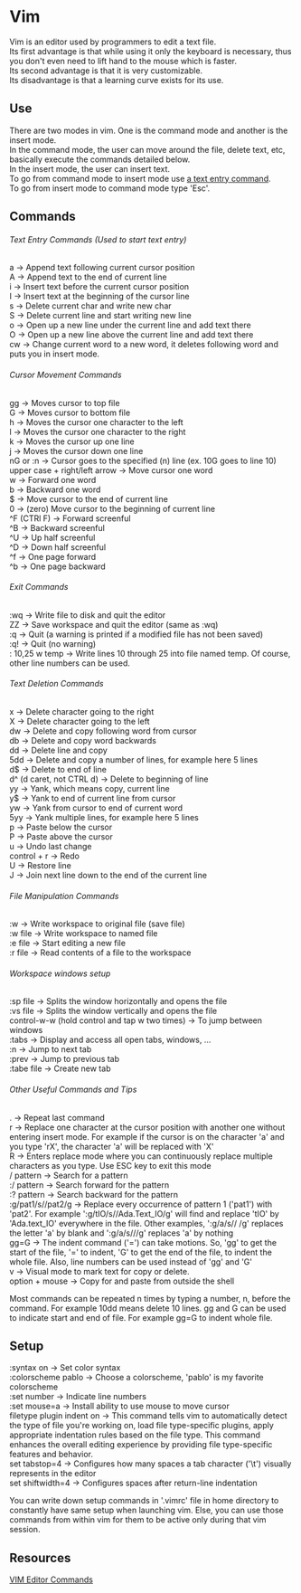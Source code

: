 # Vim

Vim is an editor used by programmers to edit a text file.<br>
Its first advantage is that while using it only the keyboard is necessary, thus you don't even need to lift hand to the mouse which is faster.<br>
Its second advantage is that it is very customizable.<br>
Its disadvantage is that a learning curve exists for its use.

## Use

There are two modes in vim. One is the command mode and another is the insert mode.<br>
In the command mode, the user can move around the file, delete text, etc, basically execute the commands detailed below.<br>
In the insert mode, the user can insert text.<br>
To go from command mode to insert mode use [a text entry command](#text-entry-commands-used-to-start-text-entry).<br>
To go from insert mode to command mode type 'Esc'.

## Commands

###### Text Entry Commands (Used to start text entry)
a -> Append text following current cursor position<br>
A -> Append text to the end of current line<br>
i -> Insert text before the current cursor position<br>
I -> Insert text at the beginning of the cursor line<br>
s -> Delete current char and write new char<br>
S -> Delete current line and start writing new line<br>
o -> Open up a new line under the current line and add text there<br>
O -> Open up a new line above the current line and add text there<br>
cw -> Change current word to a new word, it deletes following word and puts you in insert mode.<br>

###### Cursor Movement Commands
gg -> Moves cursor to top file<br>
G -> Moves cursor to bottom file<br>
h -> Moves the cursor one character to the left<br>
l -> Moves the cursor one character to the right<br>
k -> Moves the cursor up one line<br>
j -> Moves the cursor down one line<br>
nG or :n -> Cursor goes to the specified (n) line (ex. 10G goes to line 10)<br>
upper case + right/left arrow -> Move cursor one word<br>
w -> Forward one word<br>
b -> Backward one word<br>
$ -> Move cursor to the end of current line<br>
0 -> (zero) Move cursor to the beginning of current line<br>
^F (CTRl F) -> Forward screenful<br>
^B -> Backward screenful<br>
^U -> Up half screenful<br>
^D -> Down half screenful<br>
^f -> One page forward<br>
^b -> One page backward<br>

###### Exit Commands
:wq -> Write file to disk and quit the editor<br>
ZZ -> Save workspace and quit the editor (same as :wq)<br>
:q -> Quit (a warning is printed if a modified file has not been saved)<br>
:q! -> Quit (no warning)<br>
: 10,25 w temp -> Write lines 10 through 25 into file named temp. Of course, other line numbers can be used.<br>

###### Text Deletion Commands
x -> Delete character going to the right<br>
X -> Delete character going to the left<br>
dw -> Delete and copy following word from cursor<br>
db -> Delete and copy word backwards<br>
dd -> Delete line and copy<br>
5dd -> Delete and copy a number of lines, for example here 5 lines<br>
d$ -> Delete to end of line<br>
d^ (d caret, not CTRL d) -> Delete to beginning of line<br>
yy -> Yank, which means copy, current line<br>
y$ -> Yank to end of current line from cursor<br>
yw -> Yank from cursor to end of current word<br>
5yy -> Yank multiple lines, for example here 5 lines<br>
p -> Paste below the cursor<br>
P -> Paste above the cursor<br>
u -> Undo last change<br>
control + r -> Redo<br>
U -> Restore line<br>
J -> Join next line down to the end of the current line<br>

###### File Manipulation Commands
:w -> Write workspace to original file (save file)<br>
:w file -> Write workspace to named file<br>
:e file -> Start editing a new file<br>
:r file -> Read contents of a file to the workspace<br>

###### Workspace windows setup
:sp file -> Splits the window horizontally and opens the file<br>
:vs file -> Splits the window vertically and opens the file<br>
control-w-w (hold control and tap w two times) -> To jump between windows<br>
:tabs -> Display and access all open tabs, windows, ...<br>
:n -> Jump to next tab<br>
:prev -> Jump to previous tab<br>
:tabe file -> Create new tab<br>

###### Other Useful Commands and Tips
. -> Repeat last command<br>
r -> Replace one character at the cursor position with another one without entering insert mode. For example if the cursor is on the character 'a' and you type 'rX', the character 'a' will be replaced with 'X'<br>
R -> Enters replace mode where you can continuously replace multiple characters as you type. Use ESC key to exit this mode<br>
/ pattern -> Search for a pattern<br>
:/ pattern -> Search forward for the pattern<br>
:? pattern -> Search backward for the pattern<br>
:g/pat1/s//pat2/g -> Replace every occurrence of pattern 1 ('pat1') with 'pat2'. For example ':g/tIO/s//Ada.Text_IO/g' will find and replace 'tIO' by 'Ada.text_IO' everywhere in the file. Other examples, ':g/a/s// /g' replaces the letter 'a' by blank and ':g/a/s///g' replaces 'a' by nothing<br>
gg=G -> The indent command ('=') can take motions. So, 'gg' to get the start of the file, '=' to indent, 'G' to get the end of the file, to indent the whole file. Also, line numbers can be used instead of 'gg' and 'G'<br>
v -> Visual mode to mark text for copy or delete.<br>
option + mouse -> Copy for and paste from outside the shell<br>

Most commands can be repeated n times by typing a number, n, before the command. For example 10dd means delete 10 lines. gg and G can be used to indicate start and end of file. For example gg=G to indent whole file.

## Setup
:syntax on -> Set color syntax<br>
:colorscheme pablo -> Choose a colorscheme, 'pablo' is my favorite colorscheme<br>
:set number -> Indicate line numbers<br>
:set mouse=a -> Install ability to use mouse to move cursor<br>
filetype plugin indent on -> This command tells vim to automatically detect the type of file you're working on, load file type-specific plugins, apply appropriate indentation rules based on the file type. This command enhances the overall editing experience by providing file type-specific features and behavior.<br>
set tabstop=4 -> Configures how many spaces a tab character ('\t') visually represents in the editor<br>
set shiftwidth=4 -> Configures spaces after return-line indentation<br>

You can write down setup commands in '.vimrc' file in home directory to constantly have same setup when launching vim. Else, you can use those commands from within vim for them to be active only during that vim session.

## Resources
[VIM Editor Commands](https://www.radford.edu/~mhtay/CPSC120/VIM_Editor_Commands.htm)
